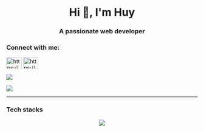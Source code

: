<h1 align="center">Hi 👋, I'm Huy</h1>
<h3 align="center">A passionate web developer</h3>

<h3 align="left">Connect with me:</h3>
<p align="left">
<a href="https://www.linkedin.com/in/huytran89/" target="blank"><img align="center" src="https://raw.githubusercontent.com/rahuldkjain/github-profile-readme-generator/master/src/images/icons/Social/linked-in-alt.svg" alt="https://www.linkedin.com/in/harsh-9607a41ba/" height="30" width="40" /></a>
<a href="https://www.kaggle.com/huytran" target="blank"><img align="center" src="https://raw.githubusercontent.com/rahuldkjain/github-profile-readme-generator/master/src/images/icons/Social/kaggle.svg" alt="https://www.kaggle.com/lucifierx" height="30" width="40" /></a>

<p>
    <a href="https://github.com/anuraghazra/github-readme-stats">
        <img align="center" src="https://github-readme-stats.vercel.app/api?username=huytranvn&theme=transparent" />
    </a>
</p>
<p>
    <a href="https://github.com/anuraghazra/github-readme-stats">
        <img align="center" src="https://github-readme-stats.vercel.app/api/top-langs/?username=huytranvn&theme=transparent" />
    </a>
</p>

---
### Tech stacks

<!-- Web knownledge & Tools -->
<p align="center">
    <a href="https://skillicons.dev">
        <img src="https://skillicons.dev/icons?i=python,nodejs,ruby,docker,aws,js,ts" />
    </a>
</p>
